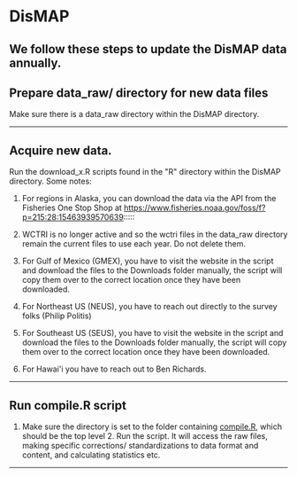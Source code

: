 # DisMAP

We follow these steps to update the DisMAP data annually.
---
## Prepare data_raw/ directory for new data files ###
Make sure there is a data_raw directory within the DisMAP directory.

---
## Acquire new data.  ###
Run the download_x.R scripts found in the "R" directory within the DisMAP directory.  Some notes:
1. For regions in Alaska, you can download the data via the API from the Fisheries One Stop Shop at https://www.fisheries.noaa.gov/foss/f?p=215:28:15463939570639::::: 

2. WCTRI is no longer active and so the wctri files in the data_raw directory remain the current files to use each year.  Do not delete them.

3. For Gulf of Mexico (GMEX), you have to visit the website in the script and download the files to the Downloads folder manually, the script will copy them over to the correct location once they have been downloaded.

4. For Northeast US (NEUS), you have to reach out directly to the survey folks (Philip Politis)

5. For Southeast US (SEUS), you have to visit the website in the script and download the files to the Downloads folder manually, the script will copy them over to the correct location once they have been downloaded.

6. For Hawai'i you have to reach out to Ben Richards. 

---
## Run compile.R script ###
   1. Make sure the directory is set to the folder containing [compile.R](https://github.com/mpinsky/OceanAdapt/blob/master/compile.R), which should be the top level
    2. Run the script. It will access the raw files, making specific corrections/ standardizations to data format and content, and calculating statistics etc.
---
